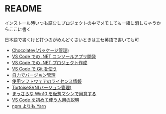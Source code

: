 # README

インストール時いつも詰むしプロジェクトの中でメモしても一緒に消しちゃうからここに書く

日本語で書くけど打つのがめんどくさいときはエセ英語で書いても可

- [Chocolatey(パッケージ管理)](chocolatey-package-manager.md)
- [VS Code での .NET コンソールアプリ開発](dotnet-console-develop.md)
- [VS Code での .NET プロジェクト作成](dotnet-core-new-project.md)
- [VS Code で Git を使う](git-and-vscode.md)
- [自力でバージョン管理](legacy-version-control.md)
- [使用ソフトウェアのライセンス情報](licenses.md)
- [TortoiseSVN(バージョン管理)](TortoiseSVN-version-control.md)
- [まっさらな Win10 を仮想マシンで用意する](virtualbox-win10.md)
- [VS Code を初めて使う人用の説明](vscode.md)
- [npm よりも Yarn](yarn.md)

